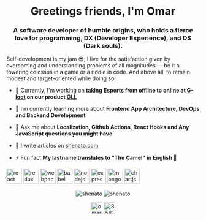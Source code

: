 <h1 align="center">Greetings friends, I'm Omar</h1>
<h3 align="center">A software developer of humble origins, who holds a fierce love for programming, DX (Developer Experience), and DS (Dark souls).</h3>

Self-development is my jam 😎; I live for the satisfaction given by overcoming and understanding problems of all magnitudes — be it a towering colossus in a game or a riddle in code. And above all, to remain modest and target-oriented while doing so!

- 🔭 Currently, I'm working on **taking Esports from offline to online at [G-loot](https://company.gloot.com) on our product [GLL](https://play.gll.gg)**

- 🌱 I’m currently learning more about **Frontend App Architecture, DevOps and Backend Development**

- 💬 Ask me about **Localization, Github Actions, React Hooks and Any JavaScript questions you might have**

- 📝 I write articles on [shenato.com](https://www.shenato.com)

- ⚡ Fun fact **My lastname translates to "The Camel" in English 🐪**
<p align="left">
  <img
    src="https://devicons.github.io/devicon/devicon.git/icons/react/react-original-wordmark.svg"
    alt="react"
    width="40"
    height="40"
  />
  <img
    src="https://devicons.github.io/devicon/devicon.git/icons/redux/redux-original.svg"
    alt="redux"
    width="40"
    height="40"
  />
  <img
    src="https://devicons.github.io/devicon/devicon.git/icons/webpack/webpack-original.svg"
    alt="webpack"
    width="40"
    height="40"
  />
  <img src="https://www.vectorlogo.zone/logos/babeljs/babeljs-icon.svg" alt="babel" width="40" height="40" />
  <img
    src="https://devicons.github.io/devicon/devicon.git/icons/nodejs/nodejs-original-wordmark.svg"
    alt="nodejs"
    width="40"
    height="40"
  />
  <img
    src="https://devicons.github.io/devicon/devicon.git/icons/express/express-original-wordmark.svg"
    alt="express"
    width="40"
    height="40"
  />
  <img
    src="https://devicons.github.io/devicon/devicon.git/icons/mongodb/mongodb-original-wordmark.svg"
    alt="mongodb"
    width="40"
    height="40"
  />
  <img src="https://www.chartjs.org/media/logo-title.svg" alt="chartjs" width="40" height="40" />
</p>

<p align="center">
  <img src="https://github-readme-stats.vercel.app/api/top-langs/?username=shenato&layout=compact&hide=html&theme=material-palenight" alt="shenato" />
  <img align="top" src="https://github-readme-stats.vercel.app/api?username=Shenato&show_icons=true&theme=material-palenight" alt="shenato" />
</p>

<p align="center">
<a href="https://linkedin.com/in/omar-elgaml" target="blank"><img align="center" src="https://cdn.jsdelivr.net/npm/simple-icons@3.0.1/icons/linkedin.svg" alt="omar-elgaml" height="30" width="30" /></a>
<a href="https://stackoverflow.com/users/8581902/omar" target="blank"><img align="center" src="https://cdn.jsdelivr.net/npm/simple-icons@3.0.1/icons/stackoverflow.svg" alt="8581902/omar" height="30" width="30" /></a>
</p>
